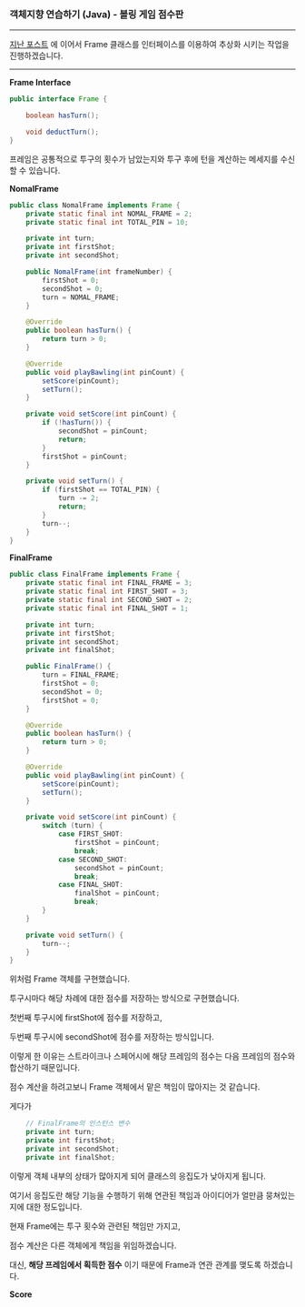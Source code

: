 ### 객체지향 연습하기 (Java) - 볼링 게임 점수판

---

[지난 포스트](https://pro-dev.tistory.com/51) 에 이어서 Frame 클래스를 인터페이스를 이용하여 추상화 시키는 작업을 진행하겠습니다.

---

**Frame Interface**

```java
public interface Frame {

    boolean hasTurn();

    void deductTurn();
}
```

프레임은 공통적으로 투구의 횟수가 남았는지와 투구 후에 턴을 계산하는 메세지를 수신할 수 있습니다.

**NomalFrame**

```java
public class NomalFrame implements Frame {
    private static final int NOMAL_FRAME = 2;
    private static final int TOTAL_PIN = 10;

    private int turn;
    private int firstShot;
    private int secondShot;

    public NomalFrame(int frameNumber) {
        firstShot = 0;
        secondShot = 0;
        turn = NOMAL_FRAME;
    }

    @Override
    public boolean hasTurn() {
        return turn > 0;
    }

    @Override
    public void playBawling(int pinCount) {
        setScore(pinCount);
        setTurn();
    }

    private void setScore(int pinCount) {
        if (!hasTurn()) {
            secondShot = pinCount;
            return;
        }
        firstShot = pinCount;
    }

    private void setTurn() {
        if (firstShot == TOTAL_PIN) {
            turn -= 2;
            return;
        }
        turn--;
    }
}
```

**FinalFrame**

```java
public class FinalFrame implements Frame {
    private static final int FINAL_FRAME = 3;
    private static final int FIRST_SHOT = 3;
    private static final int SECOND_SHOT = 2;
    private static final int FINAL_SHOT = 1;

    private int turn;
    private int firstShot;
    private int secondShot;
    private int finalShot;

    public FinalFrame() {
        turn = FINAL_FRAME;
        firstShot = 0;
        secondShot = 0;
        firstShot = 0;
    }

    @Override
    public boolean hasTurn() {
        return turn > 0;
    }

    @Override
    public void playBawling(int pinCount) {
        setScore(pinCount);
        setTurn();
    }

    private void setScore(int pinCount) {
        switch (turn) {
            case FIRST_SHOT:
                firstShot = pinCount;
                break;
            case SECOND_SHOT:
                secondShot = pinCount;
                break;
            case FINAL_SHOT:
                finalShot = pinCount;
                break;
        }
    }

    private void setTurn() {
        turn--;
    }
}
```

위처럼 Frame 객체를 구현했습니다. 

투구시마다 해당 차례에 대한 점수를 저장하는 방식으로 구현했습니다.

첫번째 투구시에 firstShot에 점수를 저장하고,

두번째 투구시에 secondShot에 점수를 저장하는 방식입니다.

이렇게 한 이유는 스트라이크나 스페어시에 해당 프레임의 점수는 다음 프레임의 점수와 합산하기 때문입니다.

점수 계산을 하려고보니 Frame 객체에서 맡은 책임이 많아지는 것 같습니다.

게다가 

```java
    // FinalFrame의 인스턴스 변수
    private int turn;
    private int firstShot;
    private int secondShot;
    private int finalShot;
```

이렇게 객체 내부의 상태가 많아지게 되어 클래스의 응집도가 낮아지게 됩니다.

여기서 응집도란 해당 기능을 수행하기 위해 연관된 책임과 아이디어가 얼만큼 뭉쳐있는지에 대한 정도입니다.

현재 Frame에는 투구 횟수와 관련된 책임만 가지고,

점수 계산은 다른 객체에게 책임을 위임하겠습니다.

대신, **해당 프레임에서 획득한 점수** 이기 때문에 Frame과 연관 관계를 맺도록 하겠습니다.

**Score**



